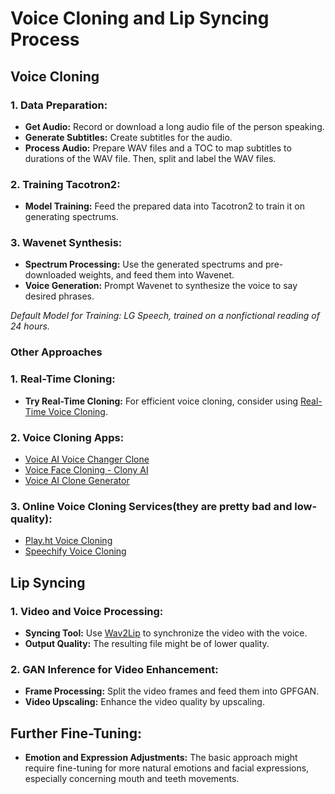 # Voice Cloning and Lip Syncing Process

## Voice Cloning

### 1. Data Preparation:
- **Get Audio:** Record or download a long audio file of the person speaking.
- **Generate Subtitles:** Create subtitles for the audio.
- **Process Audio:** Prepare WAV files and a TOC to map subtitles to durations of the WAV file. Then, split and label the WAV files.

### 2. Training Tacotron2:
- **Model Training:** Feed the prepared data into Tacotron2 to train it on generating spectrums.

### 3. Wavenet Synthesis:
- **Spectrum Processing:** Use the generated spectrums and pre-downloaded weights, and feed them into Wavenet.
- **Voice Generation:** Prompt Wavenet to synthesize the voice to say desired phrases.

_Default Model for Training: LG Speech, trained on a nonfictional reading of 24 hours._

### Other Approaches

### 1. Real-Time Cloning:

- **Try Real-Time Cloning:** For efficient voice cloning, consider using [Real-Time Voice Cloning](https://github.com/CorentinJ/Real-Time-Voice-Cloning).

### 2. Voice Cloning Apps:
- [Voice AI Voice Changer Clone](https://apps.apple.com/us/app/voice-ai-voice-changer-clone/id6446296700)
- [Voice Face Cloning - Clony AI](https://apps.apple.com/us/app/voice-face-cloning-clony-ai/id6445868360)
- [Voice AI Clone Generator](https://apps.apple.com/us/app/voice-ai-clone-generator/id6450326506)

### 3. Online Voice Cloning Services(they are pretty bad and low-quality):
- [Play.ht Voice Cloning](https://play.ht/voice-cloning/)
- [Speechify Voice Cloning](https://speechify.com/voice-cloning/?landing_url=https%3A%2F%2Fspeechify.com%2Fvoice-cloning%2F)

## Lip Syncing

### 1. Video and Voice Processing:
- **Syncing Tool:** Use [Wav2Lip](https://github.com/Rudrabha/Wav2Lip) to synchronize the video with the voice.
- **Output Quality:** The resulting file might be of lower quality.

### 2. GAN Inference for Video Enhancement:
- **Frame Processing:** Split the video frames and feed them into GPFGAN.
- **Video Upscaling:** Enhance the video quality by upscaling.

## Further Fine-Tuning:
- **Emotion and Expression Adjustments:** The basic approach might require fine-tuning for more natural emotions and facial expressions, especially concerning mouth and teeth movements.
